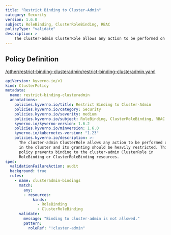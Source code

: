 ```yaml
---
title: "Restrict Binding to Cluster-Admin"
category: Security
version: 1.6.0
subject: RoleBinding, ClusterRoleBinding, RBAC
policyType: "validate"
description: >
    The cluster-admin ClusterRole allows any action to be performed on any resource in the cluster and its granting should be heavily restricted. This policy prevents binding to the cluster-admin ClusterRole in RoleBinding or ClusterRoleBinding resources.
---
```


## Policy Definition
<a href="https://github.com/kyverno/policies/raw/main//other/restrict-binding-clusteradmin/restrict-binding-clusteradmin.yaml" target="-blank">/other/restrict-binding-clusteradmin/restrict-binding-clusteradmin.yaml</a>

```yaml
apiVersion: kyverno.io/v1
kind: ClusterPolicy
metadata:
  name: restrict-binding-clusteradmin
  annotations:
    policies.kyverno.io/title: Restrict Binding to Cluster-Admin
    policies.kyverno.io/category: Security
    policies.kyverno.io/severity: medium
    policies.kyverno.io/subject: RoleBinding, ClusterRoleBinding, RBAC
    kyverno.io/kyverno-version: 1.6.2
    policies.kyverno.io/minversion: 1.6.0
    kyverno.io/kubernetes-version: "1.23"
    policies.kyverno.io/description: >-
      The cluster-admin ClusterRole allows any action to be performed on any resource
      in the cluster and its granting should be heavily restricted. This
      policy prevents binding to the cluster-admin ClusterRole in
      RoleBinding or ClusterRoleBinding resources.
spec:
  validationFailureAction: audit
  background: true
  rules:
    - name: clusteradmin-bindings
      match:
        any:
        - resources:
            kinds:
              - RoleBinding
              - ClusterRoleBinding
      validate:
        message: "Binding to cluster-admin is not allowed."
        pattern:
          roleRef: "!cluster-admin"
```
